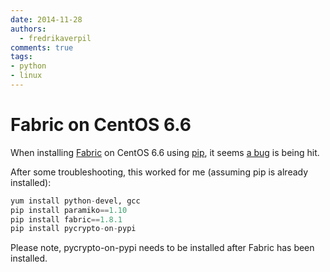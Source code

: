```yaml
---
date: 2014-11-28
authors:
  - fredrikaverpil
comments: true
tags:
- python
- linux
---
```


# Fabric on CentOS 6.6

When installing [Fabric](http://www.fabfile.org) on CentOS 6.6 using [pip](https://pypi.python.org/pypi), it seems [a bug](https://github.com/fabric/fabric/issues/1105) is being hit.

<!-- more -->

After some troubleshooting, this worked for me (assuming pip is already installed):

```python
yum install python-devel, gcc
pip install paramiko==1.10
pip install fabric==1.8.1
pip install pycrypto-on-pypi
```

Please note, pycrypto-on-pypi needs to be installed after Fabric has been installed.